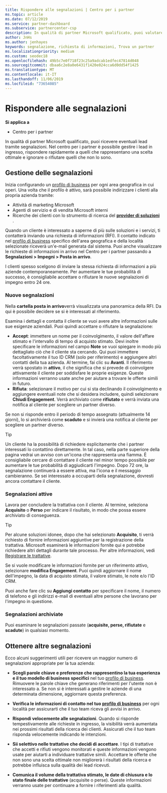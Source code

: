 ```yaml
---
title: Rispondere alle segnalazioni | Centro per i partner
ms.topic: article
ms.date: 07/12/2019
ms.service: partner-dashboard
ms.subservice: partnercenter-csp
description: In qualità di partner Microsoft qualificato, puoi valutare, negoziare e rispondere alle segnalazioni tramite il Centro per i partner.
author: JnHs
ms.author: jenhayes
keywords: segnalazione, richiesta di informazioni, Trova un partner
ms.localizationpriority: medium
ms.custom: seodec18
ms.openlocfilehash: 49b5c7e0f718f23c25a9adcab1edfec47814d048
ms.sourcegitcommit: dbaa6c2e8a0e6431f1420e024cca6d0dd54f1425
ms.translationtype: MT
ms.contentlocale: it-IT
ms.lasthandoff: 11/06/2019
ms.locfileid: "73654085"
---
```

# <a name="respond-to-referrals"></a>Rispondere alle segnalazioni

**Si applica a**

-  Centro per i partner

In qualità di partner Microsoft qualificato, puoi ricevere eventuali lead tramite segnalazioni. Nel centro per i partner è possibile gestire i lead in ingresso, rispondere rapidamente a quelli che rappresentano una scelta ottimale e ignorare o rifiutare quelli che non lo sono. 

## <a name="referral-management"></a>Gestione delle segnalazioni

Inizia configurando un [profilo di business](create-a-marketing-profile.md) per ogni area geografica in cui operi. Una volta che il profilo è attivo, sarà possibile indirizzare i clienti alla propria azienda tramite:

*  Attività di marketing Microsoft
*  Agenti di servizio e di vendita Microsoft interni
*  Ricerche dei clienti con lo strumento di ricerca del **[provider di soluzioni](https://www.microsoft.com/solution-providers/home)** .

Quando un cliente è interessato a saperne di più sulle soluzioni e i servizi, ti contatterà inviando una richiesta di informazioni (RFI). Il contatto indicato nel [profilo di business](create-a-marketing-profile.md) specifico dell'area geografica e della località selezionate riceverà un'e-mail generata dal sistema. Puoi anche visualizzare le richieste di informazioni in arrivo nel Centro per i partner passando a **Segnalazioni > Impegni > Posta in arrivo**.

I clienti spesso scelgono di inviare la stessa richiesta di informazioni a più aziende contemporaneamente. Per aumentare le tue probabilità di successo, è consigliabile accettare o rifiutare le nuove segnalazioni di impegno entro 24 ore.

### <a name="new-referrals"></a>Nuove segnalazioni

Nella **cartella posta in arrivo**verrà visualizzata una panoramica della RFI. Da qui è possibile decidere se si è interessati al riferimento.

Esamina i dettagli e contatta il cliente se vuoi avere altre informazioni sulle sue esigenze aziendali. Puoi quindi accettare o rifiutare la segnalazione:

*  **Accept**: immettere un nome per il coinvolgimento, il valore dell'affare stimato e l'intervallo di tempo di acquisto stimato. Devi inoltre specificare le informazioni nel campo **Note** se vuoi spiegare in modo più dettagliato ciò che il cliente sta cercando. Qui puoi immettere facoltativamente il tuo ID CRM (solo per riferimento) e aggiungere altri contatti della tua azienda. Al termine, fai clic su **Avanti**. Il riferimento verrà spostato in **attivo**, il che significa che si prevede di coinvolgere attivamente il cliente per soddisfare le proprie esigenze. Queste informazioni verranno usate anche per aiutare a trovare le offerte simili in futuro.
*  **Rifiuta**: selezionare il motivo per cui si sta declinando il coinvolgimento e aggiungere eventuali note che si desidera includere, quindi selezionare **Chiudi Engagement**. Verrà archiviato come **rifiutato** e verrà inviata una notifica al cliente per scegliere un partner diverso.

Se non si risponde entro il periodo di tempo assegnato (attualmente 14 giorni), lo si archivierà come **scaduto** e si invierà una notifica al cliente per scegliere un partner diverso.

> [!TIP]
> Un cliente ha la possibilità di richiedere esplicitamente che i partner interessati lo contattino direttamente. In tal caso, nella parte superiore della pagina vedrai un avviso con un'icona che rappresenta una fiamma. È consigliabile cercare di contattare il cliente nel minor tempo possibile per aumentare le tue probabilità di aggiudicarti l'impegno. Dopo 72 ore, la segnalazione continuerà a essere attiva, ma l'icona e il messaggio cambieranno. Se sei interessato a occuparti della segnalazione, dovresti ancora contattare il cliente.

### <a name="active-referrals"></a>Segnalazioni attive

Lavora per concludere la trattativa con il cliente. Al termine, seleziona **Acquisito** o **Perso** per indicare il risultato, in modo che possa essere archiviato di conseguenza.

> [!TIP]
> Per alcune soluzioni idonee, dopo che hai selezionato **Acquisito**, ti verrà richiesto di fornire informazioni aggiuntive per la registrazione della trattativa. Microsoft esaminerà le informazioni fornite qui e potrebbe richiedere altri dettagli durante tale processo. Per altre informazioni, vedi [Registrare le trattative](register-deals.md).

Se si vuole modificare le informazioni fornite per un riferimento attivo, selezionare **modifica Engagement**. Puoi quindi aggiornare il nome dell'impegno, la data di acquisto stimata, il valore stimato, le note e/o l'ID CRM.

Puoi anche fare clic su **Aggiungi contatto** per specificare il nome, il numero di telefono e gli indirizzi e-mail di eventuali altre persone che lavorano per l'impegno in questione.


### <a name="archived-referrals"></a>Segnalazioni archiviate

Puoi esaminare le segnalazioni passate (**acquisite, perse, rifiutate** e **scadute**) in qualsiasi momento. 

## <a name="getting-more-referrals"></a>Ottenere altre segnalazioni

Ecco alcuni suggerimenti utili per ricevere un maggior numero di segnalazioni appropriate per la tua azienda:

*  **Scegli parole chiave e preferenze che rappresentino la tua esperienza e il tuo modello di business specifici** nel tuo [profilo di business](create-a-marketing-profile.md). Rimuovere le parole chiave che generano riferimenti per l'utente non è interessato a. Se non si è interessati a gestire le aziende di una determinata dimensione, aggiornare questa preferenza.

*  **Verifica le informazioni di contatto nel tuo [profilo di business](create-a-marketing-profile.md)** per ogni località per assicurarti che il tuo team riceva gli avvisi in arrivo.

*  **Rispondi velocemente alle segnalazioni**. Quando si risponde tempestivamente alle richieste in ingresso, la visibilità verrà aumentata nei prossimi risultati della ricerca dei clienti. Assicurati che il tuo team risponda velocemente indicando le intenzioni.

*  **Sii selettivo nelle trattative che decidi di accettare**. I tipi di trattative che accetti e rifiuti vengono monitorati e queste informazioni vengono usate per aiutarti a individuare trattative simili. Accettare le offerte che non sono una scelta ottimale non migliorerà i risultati della ricerca e potrebbe influisca sulla qualità dei lead ricevuti.

*  **Comunica il volume della trattativa stimato, le date di chiusura e lo stato finale delle trattative** (acquisite o perse). Queste informazioni verranno usate per continuare a fornire i riferimenti alla qualità.
